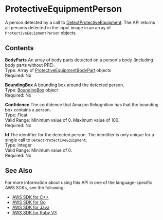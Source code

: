 # ProtectiveEquipmentPerson<a name="API_ProtectiveEquipmentPerson"></a>

A person detected by a call to [DetectProtectiveEquipment](API_DetectProtectiveEquipment.md)\. The API returns all persons detected in the input image in an array of `ProtectiveEquipmentPerson` objects\.

## Contents<a name="API_ProtectiveEquipmentPerson_Contents"></a>

 **BodyParts**   <a name="rekognition-Type-ProtectiveEquipmentPerson-BodyParts"></a>
An array of body parts detected on a person's body \(including body parts without PPE\)\.   
Type: Array of [ProtectiveEquipmentBodyPart](API_ProtectiveEquipmentBodyPart.md) objects  
Required: No

 **BoundingBox**   <a name="rekognition-Type-ProtectiveEquipmentPerson-BoundingBox"></a>
A bounding box around the detected person\.  
Type: [BoundingBox](API_BoundingBox.md) object  
Required: No

 **Confidence**   <a name="rekognition-Type-ProtectiveEquipmentPerson-Confidence"></a>
The confidence that Amazon Rekognition has that the bounding box contains a person\.  
Type: Float  
Valid Range: Minimum value of 0\. Maximum value of 100\.  
Required: No

 **Id**   <a name="rekognition-Type-ProtectiveEquipmentPerson-Id"></a>
The identifier for the detected person\. The identifier is only unique for a single call to `DetectProtectiveEquipment`\.  
Type: Integer  
Valid Range: Minimum value of 0\.  
Required: No

## See Also<a name="API_ProtectiveEquipmentPerson_SeeAlso"></a>

For more information about using this API in one of the language\-specific AWS SDKs, see the following:
+  [AWS SDK for C\+\+](https://docs.aws.amazon.com/goto/SdkForCpp/rekognition-2016-06-27/ProtectiveEquipmentPerson) 
+  [AWS SDK for Go](https://docs.aws.amazon.com/goto/SdkForGoV1/rekognition-2016-06-27/ProtectiveEquipmentPerson) 
+  [AWS SDK for Java](https://docs.aws.amazon.com/goto/SdkForJava/rekognition-2016-06-27/ProtectiveEquipmentPerson) 
+  [AWS SDK for Ruby V3](https://docs.aws.amazon.com/goto/SdkForRubyV3/rekognition-2016-06-27/ProtectiveEquipmentPerson) 